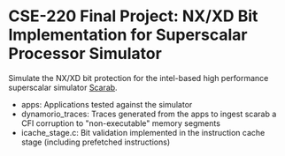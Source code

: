 # CSE-220 Final Project: NX/XD Bit Implementation for Superscalar Processor Simulator

Simulate the NX/XD bit protection for the intel-based high performance superscalar simulator [Scarab](https://github.com/hpsresearchgroup/scarab). 

- apps: Applications tested against the simulator
- dynamorio_traces: Traces generated from the apps to ingest scarab a CFI corruption to "non-executable" memory segments
- icache_stage.c: Bit validation implemented in the instruction cache stage (including prefetched instructions)

